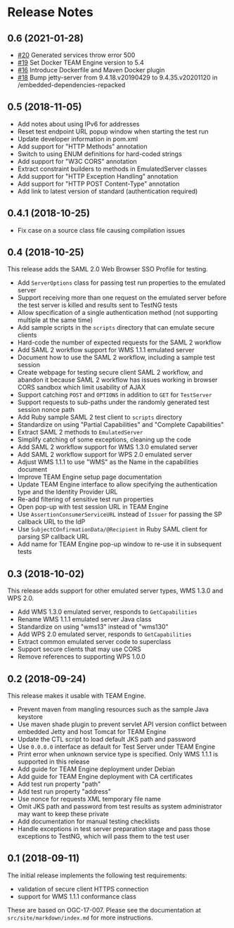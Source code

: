 
# Release Notes

## 0.6 (2021-01-28)

- [#20](https://github.com/opengeospatial/ets-security-client10/issues/20) Generated services throw error 500
- [#19](https://github.com/opengeospatial/ets-security-client10/pull/19) Set Docker TEAM Engine version to 5.4
- [#16](https://github.com/opengeospatial/ets-security-client10/issues/16) Introduce Dockerfile and Maven Docker plugin
- [#18](https://github.com/opengeospatial/ets-security-client10/pull/18) Bump jetty-server from 9.4.18.v20190429 to 9.4.35.v20201120 in /embedded-dependencies-repacked

## 0.5 (2018-11-05)

- Add notes about using IPv6 for addresses
- Reset test endpoint URL popup window when starting the test run
- Update developer information in pom.xml
- Add support for "HTTP Methods" annotation
- Switch to using ENUM definitions for hard-coded strings
- Add support for "W3C CORS" annotation
- Extract constraint builders to methods in EmulatedServer classes
- Add support for "HTTP Exception Handling" annotation
- Add support for "HTTP POST Content-Type" annotation
- Add link to latest version of standard (authentication required)

## 0.4.1 (2018-10-25)

- Fix case on a source class file causing compilation issues

## 0.4 (2018-10-25)

This release adds the SAML 2.0 Web Browser SSO Profile for testing.

- Add `ServerOptions` class for passing test run properties to the emulated server
- Support receiving more than one request on the emulated server before the test server is killed and results sent to TestNG tests
- Allow specification of a single authentication method (not supporting multiple at the same time)
- Add sample scripts in the `scripts` directory that can emulate secure clients
- Hard-code the number of expected requests for the SAML 2 workflow
- Add SAML 2 workflow support for WMS 1.1.1 emulated server
- Document how to use the SAML 2 workflow, including a sample test session
- Create webpage for testing secure client SAML 2 workflow, and abandon it because SAML 2 workflow has issues working in browser CORS sandbox which limit usability of AJAX
- Support catching `POST` and `OPTIONS` in addition to `GET` for `TestServer`
- Support requests to sub-paths under the randomly generated test session nonce path
- Add Ruby sample SAML 2 test client to `scripts` directory
- Standardize on using "Partial Capabilities" and "Complete Capabilities"
- Extract SAML 2 methods to `EmulatedServer`
- Simplify catching of some exceptions, cleaning up the code
- Add SAML 2 workflow support for WMS 1.3.0 emulated server
- Add SAML 2 workflow support for WPS 2.0 emulated server
- Adjust WMS 1.1.1 to use "WMS" as the Name in the capabilities document
- Improve TEAM Engine setup page documentation
- Update TEAM Engine interface to allow specifying the authentication type and the Identity Provider URL
- Re-add filtering of sensitive test run properties
- Open pop-up with test session URL in TEAM Engine
- Use `AssertionConsumerServiceURL` instead of `Issuer` for passing the SP callback URL to the IdP
- Use `SubjectCOnfirmationData/@Recipient` in Ruby SAML client for parsing SP callback URL
- Add name for TEAM Engine pop-up window to re-use it in subsequent tests

## 0.3 (2018-10-02)

This release adds support for other emulated server types, WMS 1.3.0 and
WPS 2.0.

- Add WMS 1.3.0 emulated server, responds to `GetCapabilities`
- Rename WMS 1.1.1 emulated server Java class
- Standardize on using "wms13" instead of "wms130"
- Add WPS 2.0 emulated server, responds to `GetCapabilities`
- Extract common emulated server code to superclass
- Support secure clients that may use CORS
- Remove references to supporting WPS 1.0.0

## 0.2 (2018-09-24)

This release makes it usable with TEAM Engine.

- Prevent maven from mangling resources such as the sample Java keystore
- Use maven shade plugin to prevent servlet API version conflict between embedded Jetty and host Tomcat for TEAM Engine
- Update the CTL script to load default JKS path and password
- Use `0.0.0.0` interface as default for Test Server under TEAM Engine
- Print error when unknown service type is specified. Only WMS 1.1.1 is supported in this release
- Add guide for TEAM Engine deployment under Debian
- Add guide for TEAM Engine deployment with CA certificates
- Add test run property "path"
- Add test run property "address"
- Use nonce for requests XML temporary file name
- Omit JKS path and password from test results as system administrator may want to keep these private
- Add documentation for manual testing checklists
- Handle exceptions in test server preparation stage and pass those exceptions to TestNG, which will pass them to the test user

## 0.1 (2018-09-11)

The initial release implements the following test requirements:

- validation of secure client HTTPS connection
- support for WMS 1.1.1 conformance class

These are based on OGC-17-007. Please see the documentation at
`src/site/markdown/index.md` for more instructions.

